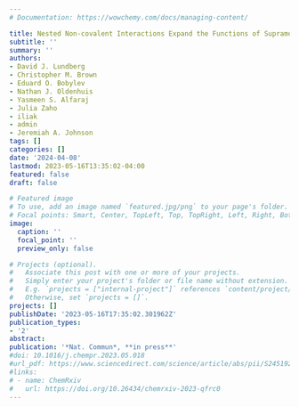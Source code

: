 ```yaml
---
# Documentation: https://wowchemy.com/docs/managing-content/

title: Nested Non-covalent Interactions Expand the Functions of Supramolecular Polymer Networks
subtitle: ''
summary: ''
authors:
- David J. Lundberg
- Christopher M. Brown
- Eduard O. Bobylev
- Nathan J. Oldenhuis
- Yasmeen S. Alfaraj
- Julia Zaho
- iliak
- admin
- Jeremiah A. Johnson
tags: []
categories: []
date: '2024-04-08'
lastmod: 2023-05-16T13:35:02-04:00
featured: false
draft: false

# Featured image
# To use, add an image named `featured.jpg/png` to your page's folder.
# Focal points: Smart, Center, TopLeft, Top, TopRight, Left, Right, BottomLeft, Bottom, BottomRight.
image:
  caption: ''
  focal_point: ''
  preview_only: false

# Projects (optional).
#   Associate this post with one or more of your projects.
#   Simply enter your project's folder or file name without extension.
#   E.g. `projects = ["internal-project"]` references `content/project/deep-learning/index.md`.
#   Otherwise, set `projects = []`.
projects: []
publishDate: '2023-05-16T17:35:02.301962Z'
publication_types:
- '2'
abstract: 
publication: '*Nat. Commun*, **in press**'
#doi: 10.1016/j.chempr.2023.05.018
#url_pdf: https://www.sciencedirect.com/science/article/abs/pii/S2451929423002504
#links:
# - name: ChemRxiv
#   url: https://doi.org/10.26434/chemrxiv-2023-qfrc0
---
```

